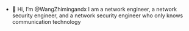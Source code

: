 - 👋 Hi, I’m @WangZhimingandx
I am a network engineer, a network security engineer, and a network security engineer who only knows communication technology

